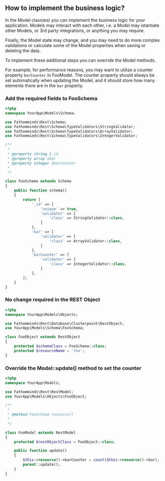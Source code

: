## How to implement the business logic? ##

In the Model class(es) you can implement the business logic for your application. Models may interact with each other, i.e. a Model may istantiate other Models, or 3rd party integrations, or anything you may require.

Finally, the Model state may change, and you may need to do more complex validations or calculate some of the Model properties when saving or deleting the data.

To implement these additional steps you can override the Model methods.

For example, for performance reasons, you may want to utilize a counter property `barCounter` in FooModel. The counter property should always be set automatically when updating the Model, and it should store how many elements there are in the `bar` property.

### Add the required fields to FooSchema ###

```php
<?php
namespace YourApp\Models\Schema;

use Fathomminds\Rest\Schema;
use Fathomminds\Rest\Schema\TypeValidators\StringValidator;
use Fathomminds\Rest\Schema\TypeValidators\ArrayValidator;
use Fathomminds\Rest\Schema\TypeValidators\IntegerValidator;

/**
 *
 * @property string $_id
 * @property array $bar
 * @property integer $barCounter
 *
 */

class FooSchema extends Schema
{
    public function schema()
    {
        return [
            '_id' => [
                'unique' => true,
                'validator' => [
                    'class' => StringValidator::class,
                ]
            ],
            'bar' => [
                'validator' => [
                    'class' => ArrayValidator::class,
                ]
            ],
            'barCounter' => [
                'validator' => [
                    'class' => IntegerValidator::class,
                ]
            ],
        ];
    }
}

```

### No change required in the REST Object ###

```php
<?php
namespace YourApp\Models\Objects;

use Fathomminds\Rest\Database\Clusterpoint\RestObject;
use YourApp\Models\Schema\FooSchema;

class FooObject extends RestObject
{
    protected $schemaClass = FooSchema::class;
    protected $resourceName = 'foo';
}

```

### Override the Model::update() method to set the counter ###

```php
<?php
namespace YourApp\Models;

use Fathomminds\Rest\RestModel;
use YourApp\Models\Objects\FooObject;

/**
 *
 * @method FooSchema resource()
 *
 */

class FooModel extends RestModel
{
    protected $restObjectClass = FooObject::class;

    public function update()
    {
        $this->resource()->barCounter = count($this->resource()->bar);
        parent::update();
    }
}

```
